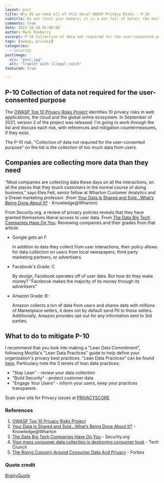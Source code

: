 ```yaml
---
layout: post
title: Why do we need all of this data? OWASP Privacy Risks - P-10
subtitle: Do not trust your memory; it is a net full of holes; the most beautiful prizes slip through it. - Georges Duhamel
comments: true
date: 2021-10-20 01:00:00
author: Mark Roxberry
excerpt: P-10 Collection of data not required for the user-consented purpose and the "Lean Data Commitment".
tags: [owasp, privacy]
categories:
  - security
postimage:
  src: "post.jpg"
  alt: "Trawler with illegal catch"
featured: true

---
```

## P-10 Collection of data not required for the user-consented purpose

The [OWASP Top 10 Privacy Risks Project](https://owasp.org/www-project-top-10-privacy-risks/) identifies 10 privacy risks in web applications, the cloud and the global online ecosystem.  In September of 2021, version 2 of the project was released. I'm going to work through the list and discuss each risk, with references and mitigation countermeasures, if they exist.

The P-10 risk, "Collection of data not required for the user-consented purpose" on the list is the collection of too much data from users.

## Companies are collecting more data than they need

“Most companies are collecting data these days on all the interactions, on all the places that they touch customers in the normal course of doing business,” says Elea Feit, senior fellow at Wharton Customer Analytics and a Drexel marketing professor. (from [Your Data Is Shared and Sold…What’s Being Done About It?](https://knowledge.wharton.upenn.edu/article/data-shared-sold-whats-done/) - Knowledge@Wharton)

From Security.org, a review of privacy policies reveals that they have granted themselves liberal access to user data.  From [The Data Big Tech Companies Have On You](https://www.security.org/resources/data-tech-companies-have/).  Reviewing companies and their grades from that article:

* Google gets an F

  In addition to data they collect from user interactions, their policy allows for data collection  on users from local newspapers, third party marketing partners, or advertisers.

* Facebook's Grade: C
    
  By design, Facebook operates off of user data.  But how do they make money?  "Facebook makes the majority of its money through its advertisers"

* Amazon Grade: B-
  
  Amazon collects a ton of data from users and shares data with millions of Marketplace sellers, it does not by default send PII to those sellers.  Additionally, Amazon provides opt-out for any information sent to 3rd parties.

## What to do to mitigate P-10

I recommend that you look into making a "Lean Data Commitment", following Mozilla's "Lean Data Practices" guide to help define your organization's privacy best practices.  "Lean Data Practices" can be found [here](https://www.mozilla.org/en-US/about/policy/lean-data/).  Particulary note the 3 tenets of lean data practices:
- "Stay Lean" - review your data collection
- "Build Security" - protect customer data
- "Engage Your Users" - inform your users, keep your practices transparent. 

Scan your site for Privacy issues at [PRIVACYSCORE](https://privacyscore.org/)


### References

1. [OWASP Top 10 Privacy Risks Project](https://owasp.org/www-project-top-10-privacy-risks/)
1. [Your Data Is Shared and Sold…What’s Being Done About It?](https://knowledge.wharton.upenn.edu/article/data-shared-sold-whats-done/) - Knowledge@Wharton
1. [The Data Big Tech Companies Have On You](https://www.security.org/resources/data-tech-companies-have/) - Security.org
1. [Your mass consumer data collection is destroying consumer trust](https://techcrunch.com/2019/10/10/your-mass-consumer-data-collection-is-destroying-consumer-trust/) - Tech Crunch
1. [The Rising Concern Around Consumer Data And Privacy](https://www.forbes.com/sites/forbestechcouncil/2020/12/14/the-rising-concern-around-consumer-data-and-privacy/?sh=7658a1c487e8) - Forbes

### Quote credit

[BrainyQuote](https://www.brainyquote.com/quotes/georges_duhamel_101609)